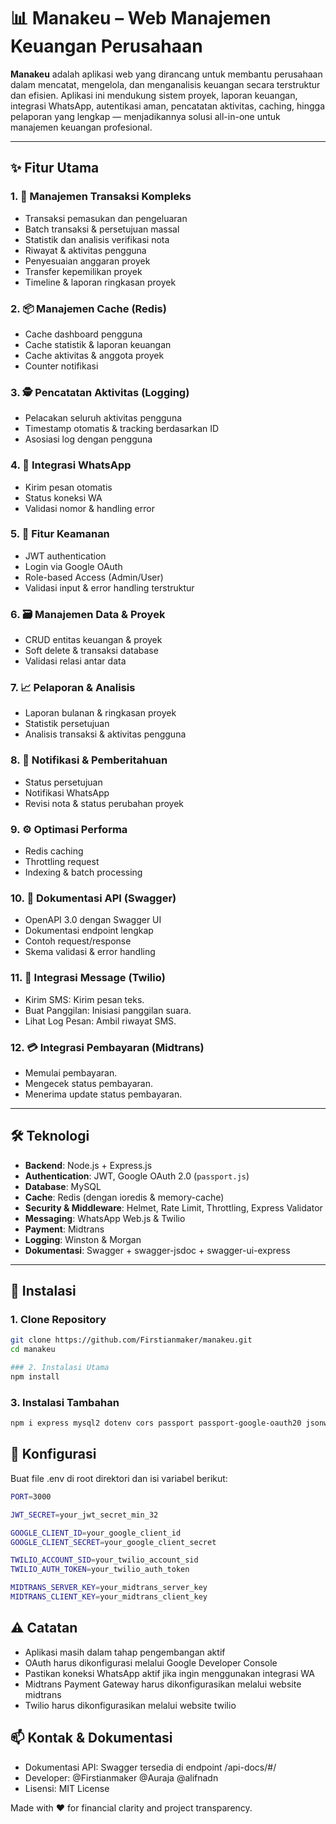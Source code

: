 # 📊 Manakeu – Web Manajemen Keuangan Perusahaan

**Manakeu** adalah aplikasi web yang dirancang untuk membantu perusahaan dalam mencatat, mengelola, dan menganalisis keuangan secara terstruktur dan efisien. Aplikasi ini mendukung sistem proyek, laporan keuangan, integrasi WhatsApp, autentikasi aman, pencatatan aktivitas, caching, hingga pelaporan yang lengkap — menjadikannya solusi all-in-one untuk manajemen keuangan profesional.

---

## ✨ Fitur Utama

### 1. 💼 Manajemen Transaksi Kompleks
- Transaksi pemasukan dan pengeluaran
- Batch transaksi & persetujuan massal
- Statistik dan analisis verifikasi nota
- Riwayat & aktivitas pengguna
- Penyesuaian anggaran proyek
- Transfer kepemilikan proyek
- Timeline & laporan ringkasan proyek

### 2. 📦 Manajemen Cache (Redis)
- Cache dashboard pengguna
- Cache statistik & laporan keuangan
- Cache aktivitas & anggota proyek
- Counter notifikasi

### 3. 🕵️ Pencatatan Aktivitas (Logging)
- Pelacakan seluruh aktivitas pengguna
- Timestamp otomatis & tracking berdasarkan ID
- Asosiasi log dengan pengguna

### 4. 📲 Integrasi WhatsApp
- Kirim pesan otomatis
- Status koneksi WA
- Validasi nomor & handling error

### 5. 🔐 Fitur Keamanan
- JWT authentication
- Login via Google OAuth
- Role-based Access (Admin/User)
- Validasi input & error handling terstruktur

### 6. 🗃️ Manajemen Data & Proyek
- CRUD entitas keuangan & proyek
- Soft delete & transaksi database
- Validasi relasi antar data

### 7. 📈 Pelaporan & Analisis
- Laporan bulanan & ringkasan proyek
- Statistik persetujuan
- Analisis transaksi & aktivitas pengguna

### 8. 🔔 Notifikasi & Pemberitahuan
- Status persetujuan
- Notifikasi WhatsApp
- Revisi nota & status perubahan proyek

### 9. ⚙️ Optimasi Performa
- Redis caching
- Throttling request
- Indexing & batch processing

### 10. 📘 Dokumentasi API (Swagger)
- OpenAPI 3.0 dengan Swagger UI
- Dokumentasi endpoint lengkap
- Contoh request/response
- Skema validasi & error handling

### 11. 💬 Integrasi Message (Twilio)
- Kirim SMS: Kirim pesan teks.
- Buat Panggilan: Inisiasi panggilan suara.
- Lihat Log Pesan: Ambil riwayat SMS.

### 12. 💳 Integrasi Pembayaran (Midtrans)
- Memulai pembayaran.
- Mengecek status pembayaran.
- Menerima update status pembayaran.

---

## 🛠️ Teknologi

- **Backend**: Node.js + Express.js
- **Authentication**: JWT, Google OAuth 2.0 (`passport.js`)
- **Database**: MySQL
- **Cache**: Redis (dengan ioredis & memory-cache)
- **Security & Middleware**: Helmet, Rate Limit, Throttling, Express Validator
- **Messaging**: WhatsApp Web.js & Twilio
- **Payment**: Midtrans
- **Logging**: Winston & Morgan
- **Dokumentasi**: Swagger + swagger-jsdoc + swagger-ui-express

---

## 🚀 Instalasi

### 1. Clone Repository
```bash
git clone https://github.com/Firstianmaker/manakeu.git
cd manakeu
```
```bash
### 2. Instalasi Utama
npm install
```

### 3. Instalasi Tambahan
```bash
npm i express mysql2 dotenv cors passport passport-google-oauth20 jsonwebtoken bcryptjs helmet express-rate-limit redis ioredis memory-cache compression winston morgan performance-now express-validator validator xss multer crypto-js whatsapp-web.js qrcode-terminal nodemailer moment uuid lodash axios express-session connect-redis midtrans-client twilio
```
## 📄 Konfigurasi
Buat file .env di root direktori dan isi variabel berikut:

```bash
PORT=3000

JWT_SECRET=your_jwt_secret_min_32

GOOGLE_CLIENT_ID=your_google_client_id
GOOGLE_CLIENT_SECRET=your_google_client_secret

TWILIO_ACCOUNT_SID=your_twilio_account_sid
TWILIO_AUTH_TOKEN=your_twilio_auth_token

MIDTRANS_SERVER_KEY=your_midtrans_server_key
MIDTRANS_CLIENT_KEY=your_midtrans_client_key
```

## ⚠️ Catatan
- Aplikasi masih dalam tahap pengembangan aktif
- OAuth harus dikonfigurasi melalui Google Developer Console
- Pastikan koneksi WhatsApp aktif jika ingin menggunakan integrasi WA
- Midtrans Payment Gateway harus dikonfigurasikan melalui website midtrans
- Twilio harus dikonfigurasikan melalui website twilio

## 📫 Kontak & Dokumentasi
- Dokumentasi API: Swagger tersedia di endpoint /api-docs/#/
- Developer: @Firstianmaker @Auraja @alifnadn
- Lisensi: MIT License

Made with ❤️ for financial clarity and project transparency.
